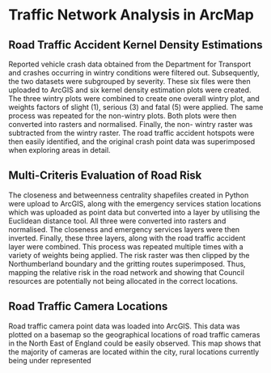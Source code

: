 # Traffic Network Analysis in ArcMap
## Road Traffic Accident Kernel Density Estimations
Reported vehicle crash data obtained from the Department for Transport and crashes occurring in wintry conditions were filtered out. Subsequently, the two datasets were subgrouped by severity. These six files were then uploaded to ArcGIS and six kernel density estimation plots were created. The three wintry plots were combined to create one overall wintry plot, and weights factors of slight (1), serious (3) and fatal (5) were applied. The same process was repeated for the non-wintry plots. Both plots were then converted into rasters and normalised. Finally, the non- wintry raster was subtracted from the wintry raster.  The road traffic accident hotspots were then easily identified, and the original crash point data was superimposed when exploring areas in detail.   
## Multi-Criteris Evaluation of Road Risk
The closeness and betweenness centrality shapefiles created in Python were upload to ArcGIS, along with the emergency services station locations which was uploaded as point data but converted into a layer by utilising the Euclidean distance tool. All three were converted into rasters and normalised. The closeness and emergency services layers were then inverted. Finally, these three layers, along with the road traffic accident layer were combined. This process was repeated multiple times with a variety of weights being applied. The risk raster was then clipped by the Northumberland boundary and the gritting routes superimposed. Thus, mapping the relative risk in the road network and showing that Council resources are potentially not being allocated in the correct locations.     
## Road Traffic Camera Locations
Road traffic camera point data was loaded into ArcGIS. This data was plotted on a basemap so the geographical locations of road traffic cameras in the North East of England could be easily observed. This map shows that the majority of cameras are located within the city, rural locations currently being under represented

